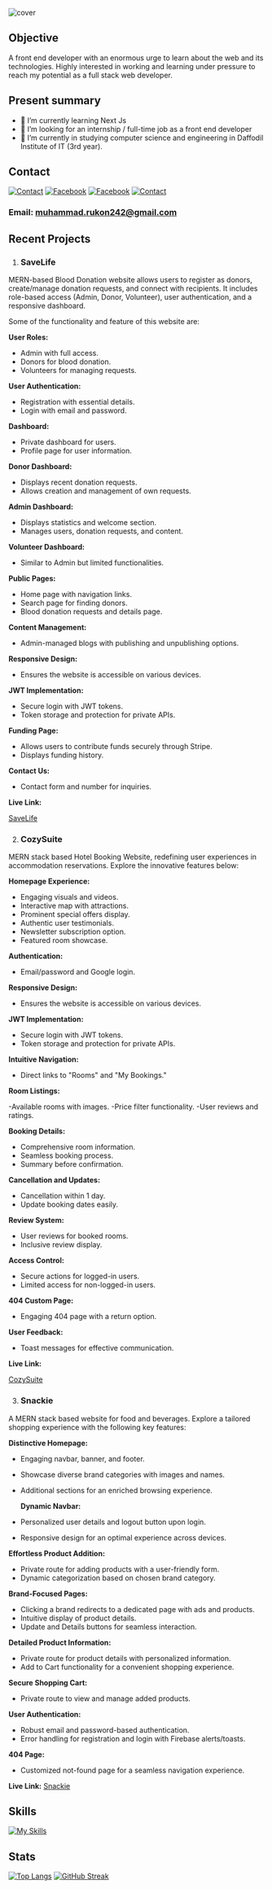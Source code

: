 ![cover](<https://github.com/MuhammadRukon/MuhammadRukon/blob/main/covergithub.com%20(1).png>)

## Objective

A front end developer with an enormous urge to learn about the web and its technologies. Highly interested in working and learning under pressure to reach my potential as a full stack web developer.

## Present summary

- 🌱 I’m currently learning Next Js
- 🤔 I’m looking for an internship / full-time job as a front end developer
- 🤔 I’m currently in studying computer science and engineering in Daffodil Institute of IT (3rd year).

## Contact

[![Contact](https://skillicons.dev/icons?i=linkedin)](https://www.linkedin.com/in/muhammadrukon/)
[![Facebook](https://github.com/MuhammadRukon/MuhammadRukon/blob/main/facebook.png?raw=true)](https://www.facebook.com/muhammad.rukon.7/)
[![Facebook](https://skillicons.dev/icons?i=twitter)](https://twitter.com/muhammadRukon2)
[![Contact](https://skillicons.dev/icons?i=instagram)](https://www.instagram.com/muhammad.rukon/)

### Email: muhammad.rukon242@gmail.com

## Recent Projects

1. ### SaveLife

MERN-based Blood Donation website allows users to register as donors, create/manage donation requests, and connect with recipients. It includes role-based access (Admin, Donor, Volunteer), user authentication, and a responsive dashboard.

Some of the functionality and feature of this website are:

**User Roles:**

- Admin with full access.
- Donors for blood donation.
- Volunteers for managing requests.

**User Authentication:**

- Registration with essential details.
- Login with email and password.

**Dashboard:**

- Private dashboard for users.
- Profile page for user information.

**Donor Dashboard:**

- Displays recent donation requests.
- Allows creation and management of own requests.

**Admin Dashboard:**

- Displays statistics and welcome section.
- Manages users, donation requests, and content.

**Volunteer Dashboard:**

- Similar to Admin but limited functionalities.

**Public Pages:**

- Home page with navigation links.
- Search page for finding donors.
- Blood donation requests and details page.

**Content Management:**

- Admin-managed blogs with publishing and unpublishing options.

**Responsive Design:**

- Ensures the website is accessible on various devices.

**JWT Implementation:**

- Secure login with JWT tokens.
- Token storage and protection for private APIs.

**Funding Page:**

- Allows users to contribute funds securely through Stripe.
- Displays funding history.

**Contact Us:**

- Contact form and number for inquiries.

**Live Link:**

[SaveLife](https://savelife-6b7c9.web.app)

2. ### CozySuite

MERN stack based Hotel Booking Website, redefining user experiences in accommodation reservations. Explore the innovative features below:

**Homepage Experience:**

- Engaging visuals and videos.
- Interactive map with attractions.
- Prominent special offers display.
- Authentic user testimonials.
- Newsletter subscription option.
- Featured room showcase.

**Authentication:**

- Email/password and Google login.

**Responsive Design:**

- Ensures the website is accessible on various devices.

**JWT Implementation:**

- Secure login with JWT tokens.
- Token storage and protection for private APIs.

**Intuitive Navigation:**

- Direct links to "Rooms" and "My Bookings."

**Room Listings:**

-Available rooms with images.
-Price filter functionality.
-User reviews and ratings.

**Booking Details:**

- Comprehensive room information.
- Seamless booking process.
- Summary before confirmation.

**Cancellation and Updates:**

- Cancellation within 1 day.
- Update booking dates easily.

**Review System:**

- User reviews for booked rooms.
- Inclusive review display.

**Access Control:**

- Secure actions for logged-in users.
- Limited access for non-logged-in users.

**404 Custom Page:**

- Engaging 404 page with a return option.

**User Feedback:**

- Toast messages for effective communication.

**Live Link:**

[CozySuite](https://cozysuite-15955.web.app/)

3. ### Snackie

A MERN stack based website for food and beverages. Explore a tailored shopping experience with the following key features:

**Distinctive Homepage:**

- Engaging navbar, banner, and footer.
- Showcase diverse brand categories with images and names.
- Additional sections for an enriched browsing experience.

  **Dynamic Navbar:**

- Personalized user details and logout button upon login.
- Responsive design for an optimal experience across devices.

**Effortless Product Addition:**

- Private route for adding products with a user-friendly form.
- Dynamic categorization based on chosen brand category.

**Brand-Focused Pages:**

- Clicking a brand redirects to a dedicated page with ads and products.
- Intuitive display of product details.
- Update and Details buttons for seamless interaction.

**Detailed Product Information:**

- Private route for product details with personalized information.
- Add to Cart functionality for a convenient shopping experience.

**Secure Shopping Cart:**

- Private route to view and manage added products.

**User Authentication:**

- Robust email and password-based authentication.
- Error handling for registration and login with Firebase alerts/toasts.

**404 Page:**

- Customized not-found page for a seamless navigation experience.

**Live Link:**
[Snackie](https://brand-shop-48c61.web.app)

## Skills

[![My Skills](https://skillicons.dev/icons?i=react,express,js,mongodb,firebase,tailwind,bootstrap,vscode,vite,vercel,netlify,html,css)](https://skillicons.dev)

## Stats

[![Top Langs](https://github-readme-stats.vercel.app/api/top-langs/?username=MuhammadRukon&theme=transparent&card_width=1000&hide_border=true)](https://github.com/anuraghazra/github-readme-stats)
[![GitHub Streak](https://streak-stats.demolab.com?user=MuhammadRukon&theme=transparent&hide_border=true&card_width=1000)](https://git.io/streak-stats)

